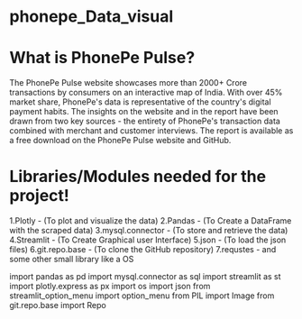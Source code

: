# phonepe_Data_visual

# What is PhonePe Pulse?
The PhonePe Pulse website showcases more than 2000+ Crore transactions by consumers on an interactive map of India. With over 45% market share, PhonePe's data is representative of the country's digital payment habits. The insights on the website and in the report have been drawn from two key sources - the entirety of PhonePe's transaction data combined with merchant and customer interviews. The report is available as a free download on the PhonePe Pulse website and GitHub.

# Libraries/Modules needed for the project!
1.Plotly - (To plot and visualize the data) 2.Pandas - (To Create a DataFrame with the scraped data) 3.mysql.connector - (To store and retrieve the data) 4.Streamlit - (To Create Graphical user Interface) 5.json - (To load the json files) 6.git.repo.base - (To clone the GitHub repository) 7.requstes - and some other small library like a OS


import pandas as pd
import mysql.connector as sql
import streamlit as st
import plotly.express as px
import os
import json
from streamlit_option_menu import option_menu
from PIL import Image
from git.repo.base import Repo

